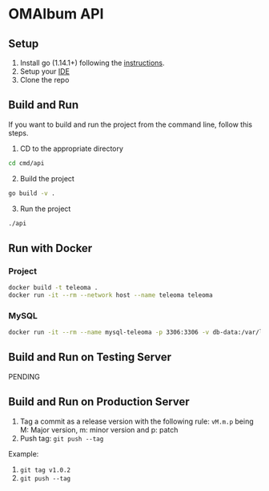 # OMAlbum API

## Setup

1. Install go (1.14.1+) following the [instructions](https://golang.org/dl/).
2. Setup your [IDE](https://www.jetbrains.com/go/download/)
3. Clone the repo

## Build and Run
If you want to build and run the project from the command line, follow this steps.

1. CD to the appropriate directory

```sh
cd cmd/api
```

2. Build the project
```sh
go build -v .
```

3. Run the project
```sh
./api
```

## Run with Docker

### Project
```sh
docker build -t teleoma .
docker run -it --rm --network host --name teleoma teleoma
```

### MySQL

```sh
docker run -it --rm --name mysql-teleoma -p 3306:3306 -v db-data:/var/lib/mysql-teleoma -e MYSQL_ROOT_PASSWORD=teleoma -e MYSQL_PASSWORD=teleoma -e MYSQL_USER=teleoma -e MYSQL_DATABASE=teleoma mysql:8.0.19
```

## Build and Run on Testing Server 
PENDING


## Build and Run on Production Server
1. Tag a commit as a release version with the following rule:
``` vM.m.p ``` being M: Major version, m: minor version and p: patch
2. Push tag:
``` git push --tag ```

Example:
1. ``` git tag v1.0.2 ```
2. ``` git push --tag ```
 
